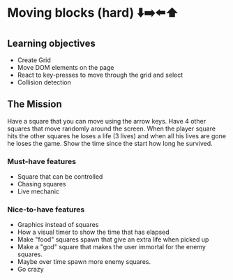 # Moving blocks (hard) ⬇️➡️⬅️⬆️

## Learning objectives

- Create Grid
- Move DOM elements on the page
- React to key-presses to move through the grid and select
- Collision detection

## The Mission

Have a square that you can move using the arrow keys.
Have 4 other squares that move randomly around the screen.
When the player square hits the other squares he loses a life (3 lives) and when all his lives are gone he loses the game.
Show the time since the start how long he survived.

### Must-have features

- Square that can be controlled
- Chasing squares
- Live mechanic

### Nice-to-have features

- Graphics instead of squares
- How a visual timer to show the time that has elapsed
- Make "food" squares spawn that give an extra life when picked up
- Make a "god" square that makes the user immortal for the enemy squares.
- Maybe over time spawn more enemy squares.
- Go crazy
